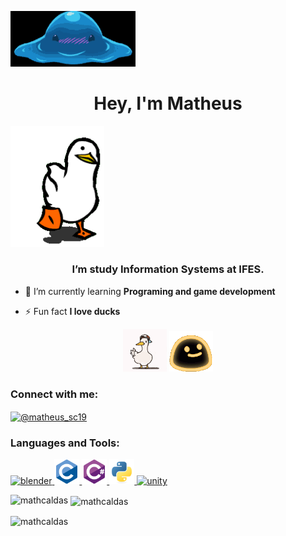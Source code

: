 <img src="https://github.com/mathcaldas/mathcaldas/blob/main/aqua-slushy-slime.gif?raw=true" width="200"> <h1 align="center">Hey, I'm Matheus</h1>  <img src="https://github.com/mathcaldas/mathcaldas/blob/main/duck-waddling.gif?raw=true" width="150"> </h1>
<h3 align="center">I’m study Information Systems at IFES.</h3>

- 🌱 I’m currently learning **Programing and game development**

- ⚡ Fun fact **I love ducks**

<p align="center" float="left">
  <img src= "https://github.com/mathcaldas/mathcaldas/blob/main/duck-dance.gif?raw=true" width="70" />
  <img src= "https://github.com/mathcaldas/mathcaldas/blob/main/rainbow.gif?raw=true" width="70" /> 
</p>

<h3 align="left">Connect with me:</h3>
<p align="left">
<a href="https://instagram.com/@matheus_sc19" target="blank"><img align="center" src="https://raw.githubusercontent.com/rahuldkjain/github-profile-readme-generator/master/src/images/icons/Social/instagram.svg" alt="@matheus_sc19" height="30" width="40" /></a>
</p>

<h3 align="left">Languages and Tools:</h3>
<p align="left"> <a href="https://www.blender.org/" target="_blank" rel="noreferrer"> <img src="https://download.blender.org/branding/community/blender_community_badge_white.svg" alt="blender" width="40" height="40"/> </a> <a href="https://www.cprogramming.com/" target="_blank" rel="noreferrer"> <img src="https://raw.githubusercontent.com/devicons/devicon/master/icons/c/c-original.svg" alt="c" width="40" height="40"/> </a> <a href="https://www.w3schools.com/cs/" target="_blank" rel="noreferrer"> <img src="https://raw.githubusercontent.com/devicons/devicon/master/icons/csharp/csharp-original.svg" alt="csharp" width="40" height="40"/> </a> <a href="https://www.python.org" target="_blank" rel="noreferrer"> <img src="https://raw.githubusercontent.com/devicons/devicon/master/icons/python/python-original.svg" alt="python" width="40" height="40"/> </a> <a href="https://unity.com/" target="_blank" rel="noreferrer"> <img src="https://www.vectorlogo.zone/logos/unity3d/unity3d-icon.svg" alt="unity" width="40" height="40"/> </a> </p>

<p><img align="left" src="https://github-readme-stats.vercel.app/api/top-langs?username=mathcaldas&show_icons=true&locale=en&layout=compact" alt="mathcaldas" /></p>

<p>&nbsp;<img align="center" src="https://github-readme-stats.vercel.app/api?username=mathcaldas&show_icons=true&locale=en" alt="mathcaldas" /></p>

<p><img align="center" src="https://github-readme-streak-stats.herokuapp.com/?user=mathcaldas&" alt="mathcaldas" /></p>
